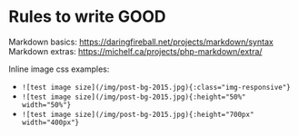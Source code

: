 <!-- TITLE: Markdown Rules -->
<!-- SUBTITLE: A quick summary of Markdown Rules -->

# Rules to write GOOD
Markdown basics: https://daringfireball.net/projects/markdown/syntax
Markdown extras: https://michelf.ca/projects/php-markdown/extra/

Inline image css examples:
* `![test image size](/img/post-bg-2015.jpg){:class="img-responsive"}`
* `![test image size](/img/post-bg-2015.jpg){:height="50%" width="50%"}`
* `![test image size](/img/post-bg-2015.jpg){:height="700px" width="400px"}`